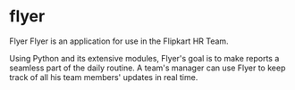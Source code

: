# flyer
Flyer
Flyer is an application for use in the Flipkart HR Team.


Using Python and its extensive modules, Flyer's goal is to make reports a seamless part of the daily routine.
A team's manager can use Flyer to keep track of all his team members' updates in real time.